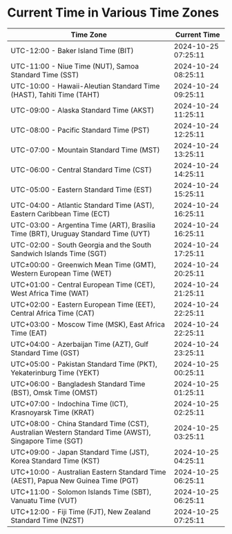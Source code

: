 # Current Time in Various Time Zones

| Time Zone | Current Time |
|-----------|--------------|
| UTC-12:00 - Baker Island Time (BIT) | 2024-10-25 07:25:11 |
| UTC-11:00 - Niue Time (NUT), Samoa Standard Time (SST) | 2024-10-24 08:25:11 |
| UTC-10:00 - Hawaii-Aleutian Standard Time (HAST), Tahiti Time (TAHT) | 2024-10-24 09:25:11 |
| UTC-09:00 - Alaska Standard Time (AKST) | 2024-10-24 11:25:11 |
| UTC-08:00 - Pacific Standard Time (PST) | 2024-10-24 12:25:11 |
| UTC-07:00 - Mountain Standard Time (MST) | 2024-10-24 13:25:11 |
| UTC-06:00 - Central Standard Time (CST) | 2024-10-24 14:25:11 |
| UTC-05:00 - Eastern Standard Time (EST) | 2024-10-24 15:25:11 |
| UTC-04:00 - Atlantic Standard Time (AST), Eastern Caribbean Time (ECT) | 2024-10-24 16:25:11 |
| UTC-03:00 - Argentina Time (ART), Brasília Time (BRT), Uruguay Standard Time (UYT) | 2024-10-24 16:25:11 |
| UTC-02:00 - South Georgia and the South Sandwich Islands Time (SGT) | 2024-10-24 17:25:11 |
| UTC±00:00 - Greenwich Mean Time (GMT), Western European Time (WET) | 2024-10-24 20:25:11 |
| UTC+01:00 - Central European Time (CET), West Africa Time (WAT) | 2024-10-24 21:25:11 |
| UTC+02:00 - Eastern European Time (EET), Central Africa Time (CAT) | 2024-10-24 22:25:11 |
| UTC+03:00 - Moscow Time (MSK), East Africa Time (EAT) | 2024-10-24 22:25:11 |
| UTC+04:00 - Azerbaijan Time (AZT), Gulf Standard Time (GST) | 2024-10-24 23:25:11 |
| UTC+05:00 - Pakistan Standard Time (PKT), Yekaterinburg Time (YEKT) | 2024-10-25 00:25:11 |
| UTC+06:00 - Bangladesh Standard Time (BST), Omsk Time (OMST) | 2024-10-25 01:25:11 |
| UTC+07:00 - Indochina Time (ICT), Krasnoyarsk Time (KRAT) | 2024-10-25 02:25:11 |
| UTC+08:00 - China Standard Time (CST), Australian Western Standard Time (AWST), Singapore Time (SGT) | 2024-10-25 03:25:11 |
| UTC+09:00 - Japan Standard Time (JST), Korea Standard Time (KST) | 2024-10-25 04:25:11 |
| UTC+10:00 - Australian Eastern Standard Time (AEST), Papua New Guinea Time (PGT) | 2024-10-25 06:25:11 |
| UTC+11:00 - Solomon Islands Time (SBT), Vanuatu Time (VUT) | 2024-10-25 06:25:11 |
| UTC+12:00 - Fiji Time (FJT), New Zealand Standard Time (NZST) | 2024-10-25 07:25:11 |
